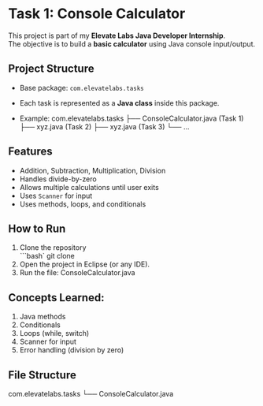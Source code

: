 # Task 1: Console Calculator

This project is part of my **Elevate Labs Java Developer Internship**.  
The objective is to build a **basic calculator** using Java console input/output.

## Project Structure
- Base package: `com.elevatelabs.tasks`
- Each task is represented as a **Java class** inside this package.
  
- Example:
com.elevatelabs.tasks
├── ConsoleCalculator.java (Task 1)
├── xyz.java (Task 2)
├── xyz.java (Task 3)
└── ...

## Features
- Addition, Subtraction, Multiplication, Division
- Handles divide-by-zero
- Allows multiple calculations until user exits
- Uses `Scanner` for input
- Uses methods, loops, and conditionals


## How to Run
1. Clone the repository  
 ```bash`
 git clone <your-repo-link>
2. Open the project in Eclipse (or any IDE).
3. Run the file: ConsoleCalculator.java

## Concepts Learned:
1) Java methods
2) Conditionals
3) Loops (while, switch)
4) Scanner for input
5) Error handling (division by zero)

## File Structure
com.elevatelabs.tasks
 └── ConsoleCalculator.java
